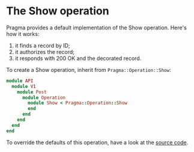 # The Show operation

Pragma provides a default implementation of the Show operation. Here's how it works:

1. it finds a record by ID;
2. it authorizes the record;
3. it responds with 200 OK and the decorated record.

To create a Show operation, inherit from `Pragma::Operation::Show`:

```ruby
module API
  module V1
    module Post
      module Operation
        module Show < Pragma::Operation::Show
        end
      end
    end
  end
end
```

To override the defaults of this operation, have a look at the [source code](https://github.com/pragmarb/pragma/blob/master/lib/pragma/operation/show.rb).
